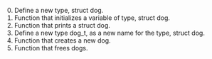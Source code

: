 0. Define a new type, struct dog.
1. Function that initializes a variable of type, struct dog.
2. Function that prints a struct dog.
3. Define a new type dog_t, as a new name for the type, struct dog.
4. Function that creates a new dog.
5. Function that frees dogs.
